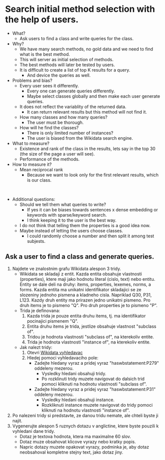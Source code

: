 # Search initial method selection with the help of users.

- What?
  - Ask users to find a class and write queries for the class.
- Why?
  - We have many search methods, no gold data and we need to find what is the best method.
  - This will server as initial selection of methods.
  - The best methods will later be tested by users.
  - It is difficult to create a list of top K results for a query.
    - And device the queries as well.
- Problems and bias?
  - Every user sees it differently.
    - Every one can generate queries differently.
    - Maybe select classes globally and then make each user generate queries.
  - It does not reflect the variablity of the returned data.
    - It can return relevant results but this method will not find it.
  - How many classes and how many queries?
    - The user must be thorough.
  - How will he find the classes?
    - There is only limited number of instances?
    - The user is biased from the Wikidata search engine.
- What to measure?
  - Existence and rank of the class in the results, lets say in the top 30 (the size of the page a user will see).
  - Performance of the methods.
- How to measure it?
  -  Mean reciprocal rank
     -  Because we want to look only for the first relevant results, which is our class.

<br>

- Additional questions:
  - Should we tell them what queries to write?
    - If yes it can be biases towards sentences x dense embedding or keywords with sparse/keyword search.
    - I think keeping it to the user is the best way.
  - I do not think that telling them the properties is a good idea now.
  - Maybe instead of letting the users choose classes.
    - I could randomly choose a number and then split it among test subjests.

## Ask a user to find a class and generate queries.

1. Najdete ve znalostnim grafu Wikidata alespon 3 tridy.
   - Wikidata se skladaji z entit. Kazda entita obsahuje vlastnosti (properties), ktere maji jako hodnotu literal (cislo, text) nebo entitu. Entity se dale deli na druhy: items, properties, lexemes, norms, a forms. Kazda entita ma unikatni identifikator skladajici se ze slozeniny jednoho pismena a kladneho cisla. Napriklad Q30, P31, L123. Kazdy druh entity ma prirazen jedno unikatni pismeno. Pro druh items je to pismeno "Q". Pro druh properties je to pismeno "P".
   - Trida je definovana:
     1. Kazda trida je pouze entita druhu items, tj. ma identifikator pocinajici pismenem "Q". 
     2. Entita druhu items je trida, jestlize obsahuje vlastnost "subclass of".
     3. Tridou je hodnota vlastnosti "subclass of", na kterekoliv entite.
     4. Trida je hodnota vlastnosti "instance of", na kterekoliv entite. 
   - Jak nalezt tridy:
     1. Otevri [Wikidata vyhledavac](https://www.wikidata.org/w/index.php?search=&search=&title=Special:Search&go=Go)
     2. Hledej pomoci vyhledavaciho pole:
        - Zadejte hledany vyraz a pridej vyraz "haswbstatement:P279" oddeleny mezerou.
          - Vysledky hledani obsahuji tridy.
          - Po rozklinuti tridy muzete navigovat do dalsich trid pomoci kliknuti na hodnotu vlastnosti "subclass of".     
        - Zadejte hledany vyraz a pridej vyraz "haswbstatement:P31" oddeleny mezerou.     
          - Vysledky hledani obsahuji instance.
          - Rozkliknuti instance muzete navigovat do tridy pomoci kliknuti na hodnotu vlastnosti "instance of".
2. Po nalezeni tridy si predstavte, ze danou tridu nemate, ale chteli byste ji najit. 
3. Vygenerujte alespon 5 ruznych dotazu v anglictine, ktere byste pouzili k vyhledani dane tridy.
    - Dotaz je textova hodnota, ktera ma maximalne 60 slov.
    - Dotaz muze obsahovat klicove vyrazy nebo kratky popis.
    - Napric dotazy muzete opakovat vyrazy, podminka je, aby dotaz neobsahoval kompletne stejny text, jako dotaz jiny.